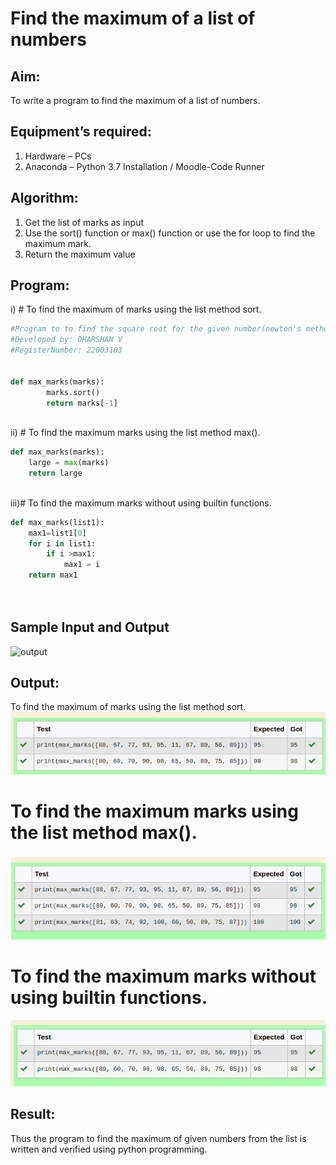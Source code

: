 # Find the maximum of a list of numbers
## Aim:
To write a program to find the maximum of a list of numbers.
## Equipment’s required:
1.	Hardware – PCs
2.	Anaconda – Python 3.7 Installation / Moodle-Code Runner
## Algorithm:
1.	Get the list of marks as input
2.	Use the sort() function or max() function or use the for loop to find the maximum mark.
3.	Return the maximum value
## Program:

i)	# To find the maximum of marks using the list method sort.
```Python
#Program to to find the square root for the given number(newton's method) using function.
#Developed by: DHARSHAN V
#RegisterNumber: 22003103


def max_marks(marks):
        marks.sort()
        return marks[-1]



```

ii)	# To find the maximum marks using the list method max().
```Python
def max_marks(marks):
    large = max(marks)
    return large



```

iii)#  To find the maximum marks without using builtin functions.
```Python
def max_marks(list1):
    max1=list1[0]
    for i in list1:
        if i >max1:
            max1 = i
    return max1
    



```
## Sample Input and Output
![output](./img/max_marks1.jpg) 

## Output:
To find the maximum of marks using the list method sort.
![output](./outputmax1.png)

# To find the maximum marks using the list method max().
![output](/outputmax2.png)

#  To find the maximum marks without using builtin functions.
![output](/outputmax3.png)




## Result:
Thus the program to find the maximum of given numbers from the list is written and verified using python programming.
